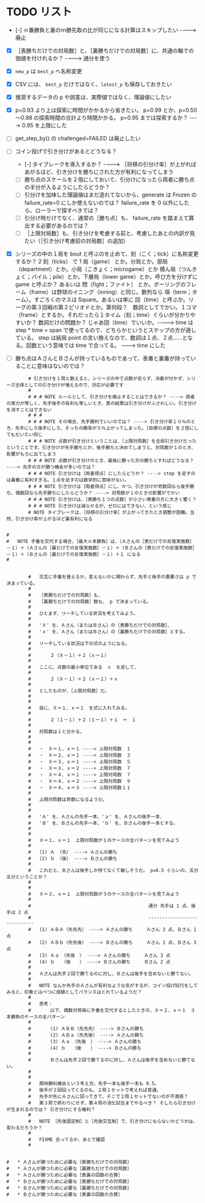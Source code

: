 # TODO リスト

* [-] ｎ番勝負と裏のｍ勝先取の比が同じになる計算はスキップしたい ----> 廃止
* [x] ［表勝ちだけでの対局数］と、［裏勝ちだけでの対局数］に、共通の軸での価値を付けれるか？ ----> 通分を使う
* [x] `new_p` は `best_p` へ名称変更
* [x] CSV には、 `best_p` だけではなく、`latest_p` も保存しておきたい
* [x] 推奨するデータの p や誤差は、実際値ではなく、理論値にしたい
* [x] p=0.93 より上は探索に時間がかかるから省きたい。 p=0.99 とか、p=0.50～0.98 の探索時間の合計より時間かかる。 p=0.95 までは探索するか？ ----> 0.95 を上限にした
* [ ] get_step_by() の challenged=FAILED は廃止したい
* [ ] コイン投げで引き分けがあるとどうなる？
    * [-] タイブレークを導入するか？ ----> ［将棋の引分け率］が上がればあがるほど、引き分けを勝ちにされた方が有利になってしまう
    * [ ] 勝ち点のスケールを２倍にしておいて、引分けになったら両者に勝ち点の半分が入るようにしたらどうか？
    * [ ] 引分けを加味した理論値はまだ造れてないから、generate は Frozen の failure_rate=0 にしか使えないのでは？ failure_rate を 0 以外にしたら、ローラーで探すべきでは？
    * [ ] 引分け時だけでなく、通常の［勝ち点］も、 failure_rate を踏まえて算出する必要があるのでは？
    * [ ] ［上限対局数］も、引き分けを考慮する前と、考慮したあとの内訳が見たい（［引き分け考慮前の対局数］の追加）
* [x] シリーズの中の１局を bout と呼ぶのを止めて、刻（こく；tick）に名称変更するか？ 2 刻（ticks） で 1 局（game） とか。分局とか。部局（department）とか。小局（こきょく；microgame）とか 積ん局（つんきょく；パイル；pile）とか。下層局（lower game）とか。呼び方を分けずに game と呼ぶか？ あるいは 問（fight；ファイト） とか。ボーリングのフレーム（frame）は野球のイニング（inning）と同じ。数列なら 項（term；ターム）。すごろくのマスは Square。あるいは単に 回（time）と呼ぶか。リーグの第３回戦の第２ピリオドとか。第何段？　数詞としてでかい。１コマ（frame）とするか。それだったら１タイム（刻；time）ぐらいが分かりやすいか？ 数詞だけの問題か？ じゃあ回（time）でいいか。----> time は step * time = span で使ってるので、どちらかというとステップの方が適している。 step は結局 point の言い換えなので、数詞は１点、２点……となる。回数という意味では time で合ってる。 ---> time にした
* [ ] 勝ち点はＡさんとＢさんが持っているものであって、表番と裏番が持っていることに意味はないのでは？


```
        # 引き分けを１局と数えると、シリーズの中で点数が足らず、決着が付かず、シリーズ全体としての引き分けが増えるので、対応が必要です
        #
        # # # NOTE ルールとして、引き分けを廃止することはできるか？ ----> 両者の実力が等しく、先手後手の有利も等しいとき、真の結果は引き分けがふさわしい。引き分けを消すことはできない
        # # #
        # # # NOTE その場合、先手勝利でいいのでは？ ----> 引き分け率１０％のとき、先手にしろ後手にしろ、そっちの勝率が５％上がってしまった。［目標の点数］を２倍にしてもだいたい同じ
        # # # NOTE 点数が引き分けということは、［上限対局数］を全部引き分けだったということです。引き分けが先手勝ちとか、後手勝ちと決めてしまうと、対局数が１のとき、影響がもろに出てしまう
        # # # NOTE 点数が引き分けのとき、最後に勝った方の勝ちとすればどうなる？ ----> 先手の方が勝つ機会が多いのでは？
        # # # NOTE 引き分けは［両者得点］にしたらどうか？ ----> step を足すのは裏番に有利すぎる。１点を足すのは数学的に意味がない。
        # # # NOTE 引き分けは［両者得点］にし、かつ、引き分けが奇数回なら後手勝ち、偶数回なら先手勝ちにしたらどうか？ ----> 対局数が１のときの影響がでかい
        # # # NOTE 引き分けは、［表勝ち１つの点数］が小さい表番の方に大きく響く？
        # # # NOTE 引き分けは減らせるが、ゼロにはできない、という感じ
        # NOTE タイブレークは、［将棋の引分け率］が上がってきたとき調整が困難。当然、引き分け率が上がるほど裏有利になる


#
#   NOTE 手番を交代する場合、［最大ｎ本勝負］は、（Ａさんの［表だけでの反復実施数］－１）＋（Ａさんの［裏だけでの反復実施数］－１）＋（Ｂさんの［表だけでの反復実施数］－１）＋（Ｂさんの［裏だけでの反復実施数］－１）＋１ になる
#


        #   交互に手番を替えるか、変えないかに関わらず、先手と後手の重要さは p で決まっている。
        #
        #   ［表勝ちだけでの対局数］も、
        #   ［裏勝ちだけでの対局数］数も、 p で決まっている。
        #
        #   ひとまず、リーチしている状況を考えてみよう。
        #
        #   'Ｘ' を、Ａさん（またはＢさん）の［表勝ちだけでの対局数］、
        #   'ｘ' を、Ａさん（またはＢさん）の［裏勝ちだけでの対局数］とする。
        #
        #   リーチしている状況は下の式のようになる。
        #
        #       ２（Ｘ－１）＋２（ｘー１）
        #
        #   ここに、点数の最小単位である　ｘ　を足して、
        #
        #       ２（Ｘ－１）＋２（ｘー１）＋ｘ
        #
        #   としたものが、［上限対局数］だ。
        #
        #
        #   仮に、Ｘ＝１、ｘ＝１　を式に入れてみる。
        #
        #       ２（１－１）＋２（１ー１）＋１　＝　１
        #
        #   対局数は１と分かる。
        #
        #
        #   ・　Ｘ＝１、ｘ＝１ ----> 上限対局数　１
        #   ・　Ｘ＝２、ｘ＝１ ----> 上限対局数　３
        #   ・　Ｘ＝３、ｘ＝１ ----> 上限対局数　５
        #   ・　Ｘ＝３、ｘ＝２ ----> 上限対局数　７
        #   ・　Ｘ＝４、ｘ＝１ ----> 上限対局数　７
        #   ・　Ｘ＝４、ｘ＝２ ----> 上限対局数　９
        #   ・　Ｘ＝４、ｘ＝３ ----> 上限対局数１１
        #
        #   上限対局数は奇数になるようだ。
        #
        #
        #   'Ａ' を、Ａさんの先手一本、'ａ' を、Ａさんの後手一本、
        #   'Ｂ' を、Ｂさんの先手一本、'ｂ' を、Ｂさんの後手一本とする。
        #
        #
        #   Ｘ＝１、ｘ＝１　上限対局数が１のケースの全パターンを見てみよう
        #
        #   (1) Ａ （先） ----> Ａさんの勝ち
        #   (2) ｂ （後） ----> Ｂさんの勝ち
        #
        #   これだと、Ｂさんは後手しか持てなくて厳しそうだ。 p=0.5 ぐらいの、五分五分ということか？
        #
        #
        #   Ｘ＝２、ｘ＝１　上限対局数が３のケースの全パターンを見てみよう
        #
        #                                           通分 先手は 1 点、後手は 2 点
        #                                           ----------------------------
        #   (1) ＡＢＡ（先先先） ----> Ａさんの勝ち     Ａさん 2 点、Ｂさん 1 点
        #   (2) ＡＢｂ（先先後） ----> Ｂさんの勝ち     Ａさん 1 点、Ｂさん 3 点
        #   (3) Ａａ　（先後　） ----> Ａさんの勝ち     Ａさん 3 点
        #   (4) ｂ　　（後　　） ----> Ｂさんの勝ち     Ｂさん 2 点
        #
        #   Ａさんは先手２回で勝てるのに対し、Ｂさんは後手を含めないと勝てない。
        #
        #   NOTE なんか先手のＡさんが有利なような気がするが、コイン投げ試行をしてみると、印象とはべつに成績としてバランスはとれているようだ？
        #
        #   思考：
        #       以下、偶数対局毎に手番を交代するとしたときの、Ｘ＝２、ｘ＝１　３本勝負のケースの全パターン
        #       
        #       (1) ＡＢＢ（先先先） ----> Ｂさんの勝ち
        #       (2) ＡＢａ（先先後） ----> Ａさんの勝ち
        #       (3) Ａａ　（先後　） ----> Ａさんの勝ち
        #       (4) ｂ　　（後　　） ----> Ｂさんの勝ち
        #       
        #       Ｂさんは先手２回で勝てるのに対し、Ａさんは後手を含めないと勝てない。
        #   
        #   
        #   期待勝利機会という考え方。先手一本も後手一本も 0.5。
        #   後手が２回回ってくるのも、２局１セットで考えれば普通。
        #   先手が先にＡさんに回ってきて、そこで２局１セットでないのが不満感？
        #   第３局で終わりにせず、第４局の消化試合までやるべき？ そしたら引き分けが生まれるのでは？ 引き分けにする権利？
        #
        #   NOTE ［先後固定制］と［先後交互制］で、引き分けにならないかどうかは、変わるだろうか？
        #
        #   FIXME 合ってるか、あとで確認
        #


#   * Ａさんが勝つために必要な［表勝ちだけでの対局数］
#   * Ａさんが勝つために必要な［裏勝ちだけでの対局数］
#   * Ａさんが勝つために必要な［表裏の回数の合算］
#   * Ｂさんが勝つために必要な［表勝ちだけでの対局数］
#   * Ｂさんが勝つために必要な［裏勝ちだけでの対局数］
#   * Ｂさんが勝つために必要な［表裏の回数の合算］
```
